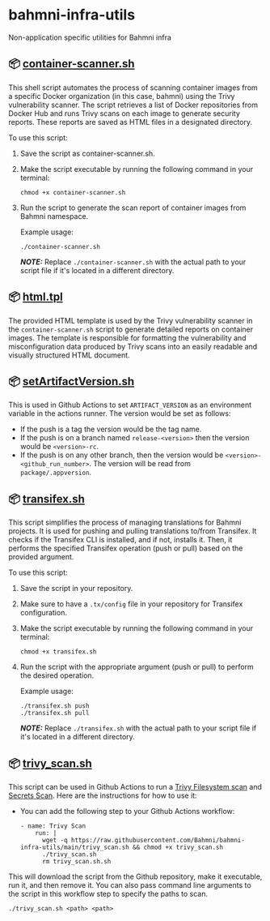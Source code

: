 # bahmni-infra-utils
Non-application specific utilities for Bahmni infra

## 📦 [container-scanner.sh](./container-scanner.sh)

This shell script automates the process of scanning container images from a specific Docker organization (in this case, bahmni) using the Trivy vulnerability scanner. The script retrieves a list of Docker repositories from Docker Hub and runs Trivy scans on each image to generate security reports. These reports are saved as HTML files in a designated directory.

To use this script:

1. Save the script as container-scanner.sh.
2. Make the script executable by running the following command in your terminal:
    ```
    chmod +x container-scanner.sh
    ```
3. Run the script to generate the scan report of container images from Bahmni namespace.

    Example usage:
    ```
    ./container-scanner.sh
    ```

    **_NOTE:_** Replace `./container-scanner.sh` with the actual path to your script file if it's located in a different directory.

## 📦 [html.tpl](./html.tpl)

The provided HTML template is used by the Trivy vulnerability scanner in the `container-scanner.sh` script to generate detailed reports on container images. The template is responsible for formatting the vulnerability and misconfiguration data produced by Trivy scans into an easily readable and visually structured HTML document.

## 📦 [setArtifactVersion.sh](./setArtifactVersion.sh)

This is used in Github Actions to set `ARTIFACT_VERSION` as an environment variable in the actions runner.
The version would be set as follows:
- If the push is a tag the version would be the tag name.
- If the push is on a branch named `release-<version>` then the version would be `<version>-rc`.
- If the push is on any other branch, then the version would be `<version>-<github_run_number>`. The version will be read from `package/.appversion`.

## 📦 [transifex.sh](./transifex.sh)

This script simplifies the process of managing translations for Bahmni projects. It is used for pushing and pulling translations to/from Transifex. It checks if the Transifex CLI is installed, and if not, installs it. Then, it performs the specified Transifex operation (push or pull) based on the provided argument.

To use this script:

1. Save the script in your repository.
2. Make sure to have a `.tx/config` file in your repository for Transifex configuration.
3. Make the script executable by running the following command in your terminal:
    ```
    chmod +x transifex.sh
    ```
4. Run the script with the appropriate argument (push or pull) to perform the desired operation.

    Example usage:
    ```
    ./transifex.sh push
    ./transifex.sh pull
    ```

    **_NOTE:_** Replace `./transifex.sh` with the actual path to your script file if it's located in a different directory.

## 📦 [trivy_scan.sh](./trivy_scan.sh)

This script can be used in Github Actions to run a [Trivy Filesystem scan](https://aquasecurity.github.io/trivy/v0.19.2/vulnerability/scanning/filesystem/) and [Secrets Scan](https://aquasecurity.github.io/trivy/v0.27.1/docs/secret/scanning/).
Here are the instructions for how to use it:
- You can add the following step to your Github Actions workflow:
    ```
    - name: Trivy Scan
        run: |
          wget -q https://raw.githubusercontent.com/Bahmni/bahmni-infra-utils/main/trivy_scan.sh && chmod +x trivy_scan.sh
          ./trivy_scan.sh
          rm trivy_scan.sh.sh
    ```
This will download the script from the Github repository, make it executable, run it, and then remove it. You can also pass command line arguments to the script in this workflow step to specify the paths to scan.
```
./trivy_scan.sh <path> <path> 
```
